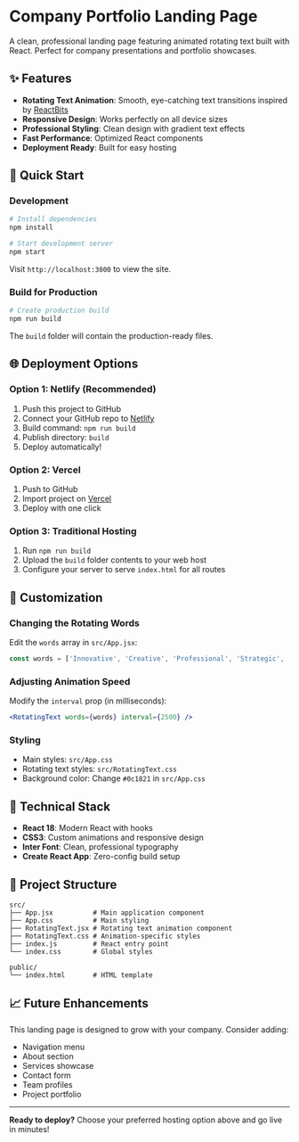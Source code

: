 # Company Portfolio Landing Page

A clean, professional landing page featuring animated rotating text built with React. Perfect for company presentations and portfolio showcases.

## ✨ Features

- **Rotating Text Animation**: Smooth, eye-catching text transitions inspired by [ReactBits](https://reactbits.dev/text-animations/rotating-text)
- **Responsive Design**: Works perfectly on all device sizes
- **Professional Styling**: Clean design with gradient text effects
- **Fast Performance**: Optimized React components
- **Deployment Ready**: Built for easy hosting

## 🚀 Quick Start

### Development

```bash
# Install dependencies
npm install

# Start development server
npm start
```

Visit `http://localhost:3000` to view the site.

### Build for Production

```bash
# Create production build
npm run build
```

The `build` folder will contain the production-ready files.

## 🌐 Deployment Options

### Option 1: Netlify (Recommended)
1. Push this project to GitHub
2. Connect your GitHub repo to [Netlify](https://netlify.com)
3. Build command: `npm run build`
4. Publish directory: `build`
5. Deploy automatically!

### Option 2: Vercel
1. Push to GitHub
2. Import project on [Vercel](https://vercel.com)
3. Deploy with one click

### Option 3: Traditional Hosting
1. Run `npm run build`
2. Upload the `build` folder contents to your web host
3. Configure your server to serve `index.html` for all routes

## 🎨 Customization

### Changing the Rotating Words
Edit the `words` array in `src/App.jsx`:
```jsx
const words = ['Innovative', 'Creative', 'Professional', 'Strategic', 'Dynamic'];
```

### Adjusting Animation Speed
Modify the `interval` prop (in milliseconds):
```jsx
<RotatingText words={words} interval={2500} />
```

### Styling
- Main styles: `src/App.css`
- Rotating text styles: `src/RotatingText.css`
- Background color: Change `#0c1821` in `src/App.css`

## 📱 Technical Stack

- **React 18**: Modern React with hooks
- **CSS3**: Custom animations and responsive design
- **Inter Font**: Clean, professional typography
- **Create React App**: Zero-config build setup

## 🔧 Project Structure

```
src/
├── App.jsx          # Main application component
├── App.css          # Main styling
├── RotatingText.jsx # Rotating text animation component
├── RotatingText.css # Animation-specific styles
├── index.js         # React entry point
└── index.css        # Global styles

public/
└── index.html       # HTML template
```

## 📈 Future Enhancements

This landing page is designed to grow with your company. Consider adding:
- Navigation menu
- About section
- Services showcase
- Contact form
- Team profiles
- Project portfolio

---

**Ready to deploy?** Choose your preferred hosting option above and go live in minutes! 